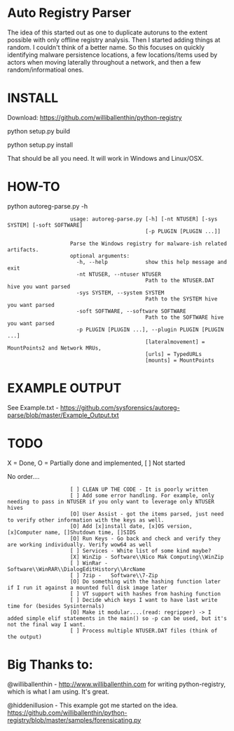 Auto Registry Parser 
====================  

The idea of this started out as one to duplicate autoruns to the extent possible with only offline registry analysis. Then I started adding things at random. I couldn't think of a better name. So this focuses on quickly identifying malware persistence locations, a few locations/items used by actors when moving laterally throughout a network, and then a few random/informatioal ones.

INSTALL
========

Download: https://github.com/williballenthin/python-registry

python setup.py build

python setup.py install

That should be all you need. It will work in Windows and Linux/OSX.

HOW-TO
=======

python autoreg-parse.py -h

                        usage: autoreg-parse.py [-h] [-nt NTUSER] [-sys SYSTEM] [-soft SOFTWARE]
                                                [-p PLUGIN [PLUGIN ...]]
                        
                        Parse the Windows registry for malware-ish related artifacts.
                        optional arguments:
                          -h, --help            show this help message and exit
                          -nt NTUSER, --ntuser NTUSER
                                                Path to the NTUSER.DAT hive you want parsed
                          -sys SYSTEM, --system SYSTEM
                                                Path to the SYSTEM hive you want parsed
                          -soft SOFTWARE, --software SOFTWARE
                                                Path to the SOFTWARE hive you want parsed
                          -p PLUGIN [PLUGIN ...], --plugin PLUGIN [PLUGIN ...]
                                                [lateralmovement] = MountPoints2 and Network MRUs,
                                                [urls] = TypedURLs
                                                [mounts] = MountPoints
                        
EXAMPLE OUTPUT
===============

See Example.txt - https://github.com/sysforensics/autoreg-parse/blob/master/Example_Output.txt

TODO
=====
X = Done, O = Partially done and implemented, [ ] Not started

No order....

                        [ ] CLEAN UP THE CODE - It is poorly written
                        [ ] Add some error handling. For example, only needing to pass in NTUSER if you only want to leverage only NTUSER hives
                        [O] User Assist - got the items parsed, just need to verify other information with the keys as well.
                        [O] Add [x]install date, [x]OS version, [x]Computer name, []Shutdown time, []SIDS
                        [O] Run Keys - Go back and check and verify they are working individually. Verify wow64 as well
                        [ ] Services - White list of some kind maybe?
                        [X] WinZip - Software\\Nico Mak Computing\\WinZip
                        [ ] WinRar - Software\\WinRAR\\DialogEditHistory\\ArcName
                        [ ] 7zip -   Software\\7-Zip
                        [O] Do something with the hashing function later if I run it against a mounted full disk image later
                        [ ] VT support with hashes from hashing function
                        [ ] Decide which keys I want to have last write time for (besides Sysinternals)
                        [O] Make it modular....(read: regripper) -> I added simple elif statements in the main() so -p can be used, but it's not the final way I want.
                        [ ] Process multiple NTUSER.DAT files (think of the output)

Big Thanks to:
==============

@williballenthin - http://www.williballenthin.com for writing python-registry, which is what I am using. It's great.

@hiddenillusion - This example got me started on the idea. https://github.com/williballenthin/python-registry/blob/master/samples/forensicating.py
